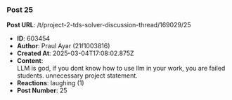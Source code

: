 ### Post 25
**Post URL**: /t/project-2-tds-solver-discussion-thread/169029/25
- **ID**: 603454
- **Author**: Praul Ayar (21f1003816)
- **Created At**: 2025-03-04T17:08:02.875Z
- **Content**:  
  LLM is god, if you dont know how to use llm in your work, you are failed students. unnecessary project statement.
- **Reactions**: laughing (1)
- **Post Number**: 25

